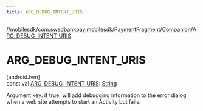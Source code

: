 ```yaml
---
title: ARG_DEBUG_INTENT_URIS
---
```

//[mobilesdk](../../../../index.html)/[com.swedbankpay.mobilesdk](../../index.html)/[PaymentFragment](../index.html)/[Companion](index.html)/[ARG_DEBUG_INTENT_URIS](-a-r-g_-d-e-b-u-g_-i-n-t-e-n-t_-u-r-i-s.html)



# ARG_DEBUG_INTENT_URIS



[androidJvm]\
const val [ARG_DEBUG_INTENT_URIS](-a-r-g_-d-e-b-u-g_-i-n-t-e-n-t_-u-r-i-s.html): [String](https://kotlinlang.org/api/latest/jvm/stdlib/kotlin/-string/index.html)



Argument key: if true, will add debugging information to the error dialog when a web site attempts to start an Activity but fails.




